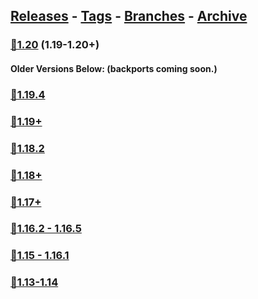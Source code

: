 ## [Releases](https://github.com/InfamousMusicify/Chains-Plus/releases/) - [Tags](https://github.com/InfamousMusicify/Chains-Plus/tags/) - [Branches](https://github.com/InfamousMusicify/Chains-Plus/branches) - [Archive](https://github.com/InfamousMusicify/Chains-Plus/releases/tag/Archive)       


### [🔗1.20](https://github.com/InfamousMusicify/Chains-Plus/releases/download/1.20/Chains+_.V3.0.1-1.20.zip) (1.19-1.20+)     

#### Older Versions Below:  (backports coming soon.)

### [🔗1.19.4](https://github.com/InfamousMusicify/Chains-Plus/releases/download/1.19.4/Chains+_.VO.2.0-1.19.4.zip)    
### [🔗1.19+](https://github.com/InfamousMusicify/Chains-Plus/releases/download/1.19/Chains+_.VO.2.0-1.19.zip)  

### [🔗1.18.2](https://github.com/InfamousMusicify/Chains-Plus/releases/download/Archive/Chains+_.V2.6.18.zip) 
### [🔗1.18+](https://github.com/InfamousMusicify/Chains-Plus/releases/download/Archive/Chains+_.V2.6.18.zip)
     
### [🔗1.17+](https://github.com/InfamousMusicify/Chains-Plus/releases/download/Archive/Chains+_.V2.3.17.zip)    

### [🔗1.16.2 - 1.16.5](https://github.com/InfamousMusicify/Chains-Plus/releases/download/Archive/Chains.V1.5.6.-.1.16.4.zip)   

### [🔗1.15 - 1.16.1](https://github.com/InfamousMusicify/Chains-Plus/releases/download/Archive/ChainsV1.4.4.zip)   

### [🔗1.13-1.14](https://github.com/InfamousMusicify/Chains-Plus/releases/download/Archive/ChainsV1.4.4.zip)


